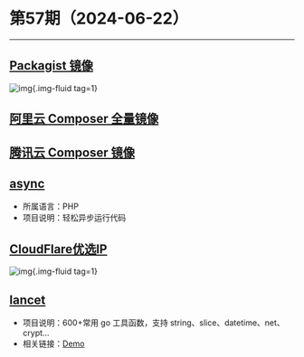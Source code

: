 # 第57期（2024-06-22）

---
## [Packagist 镜像](https://packagist.pages.dev)
![img](https://ghfast.top/https://raw.githubusercontent.com/xiaoxuan6/weekly/main/docs/static/images/2024-06-22/1719056519.png){.img-fluid tag=1}

## [阿里云 Composer 全量镜像](https://developer.aliyun.com/composer)

## [腾讯云 Composer 镜像](https://mirrors.cloud.tencent.com/help/composer.html)

## [async](https://github.com/spatie/async)
- 所属语言：PHP
- 项目说明：轻松异步运行代码

## [CloudFlare优选IP](https://api.uouin.com/cloudflare.html)
![img](https://ghfast.top/https://raw.githubusercontent.com/xiaoxuan6/weekly/main/docs/static/images/2024-06-22/1719059817.png){.img-fluid tag=1}

## [lancet](https://github.com/duke-git/lancet)
- 项目说明：600+常用 go 工具函数，支持 string、slice、datetime、net、crypt...
- 相关链接：[Demo](https://github.com/duke-git/lancet/blob/main/README_zh-CN.md)
